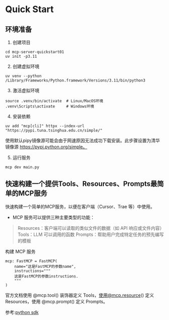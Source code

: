 # Quick Start

## 环境准备
1. 创建项目
```
cd mcp-server-quickstart01
uv init -p3.11 
```

2. 创建虚拟环境
```
uv venv --python /Library/Frameworks/Python.framework/Versions/3.11/bin/python3
```

3. 激活虚拟环境
```
source .venv/bin/activate  # Linux/MacOS环境
.venv\Scripts\activate     # Windows环境
```

4. 安装依赖
```
uv add "mcp[cli]" httpx --index-url "https://pypi.tuna.tsinghua.edu.cn/simple/"
```
使用默认pipy镜像源可能会由于网速原因无法成功下载安装。此步骤设置为清华镜像源 https://pypi.python.org/simple。


5. 运行服务
```
mcp dev main.py
```

## 快速构建一个提供Tools、Resources、Prompts最简单的MCP服务
快速构建一个简单的MCP服务，以便在客户端（Cursor、Trae 等）中使用。

+ MCP 服务可以提供三种主要类型的功能：
>Resources：客户端可以读取的类似文件的数据（如 API 响应或文件内容）
>Tools：LLM 可以调用的函数
>Prompts：帮助用户完成特定任务的预先编写的模板


构建 MCP 服务
```
mcp: FastMCP = FastMCP(
    name="这是FastMCP的参数name",
    instructions="""
    这是FastMCP的参数instructions.
    """
)
```

官方文档使用 @mcp.tool() 装饰器定义 Tools，使用@mcp.resource() 定义 Resources，使用 @mcp.prompt() 定义 Prompts。

参考:[python sdk](https://github.com/modelcontextprotocol/python-sdk)


